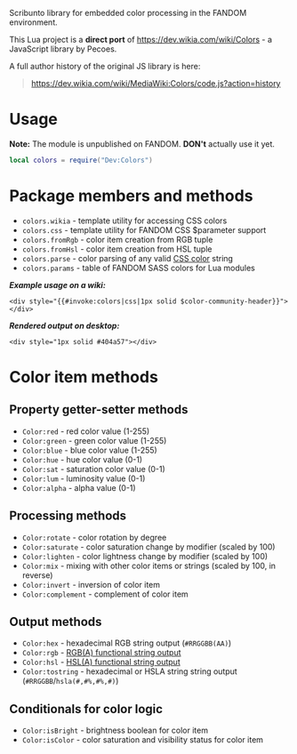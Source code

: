 Scribunto library for embedded color processing in the FANDOM environment.

This Lua project is a **direct port** of https://dev.wikia.com/wiki/Colors - a JavaScript library by Pecoes.

A full author history of the original JS library is here:
>https://dev.wikia.com/wiki/MediaWiki:Colors/code.js?action=history

# Usage
**Note:** The module is unpublished on FANDOM. **DON't** actually use it yet.
```lua
local colors = require("Dev:Colors")
```

# Package members and methods
* `colors.wikia` - template utility for accessing CSS colors
* `colors.css` - template utility for FANDOM CSS $parameter support
* `colors.fromRgb` - color item creation from RGB tuple
* `colors.fromHsl` - color item creation from HSL tuple
* `colors.parse` - color parsing of any valid [CSS color](https://developer.mozilla.org/en-US/docs/Web/CSS/color_value) string
* `colors.params` - table of FANDOM SASS colors for Lua modules

***Example usage on a wiki:***
```
<div style="{{#invoke:colors|css|1px solid $color-community-header}}"></div>
```
***Rendered output on desktop:***
```
<div style="1px solid #404a57"></div>
```

# Color item methods
## Property getter-setter methods
* `Color:red` - red color value (1-255)
* `Color:green` - green color value (1-255)
* `Color:blue` - blue color value (1-255)
* `Color:hue` - hue color value (0-1)
* `Color:sat` - saturation color value (0-1)
* `Color:lum` - luminosity value (0-1)
* `Color:alpha` - alpha value (0-1)
## Processing methods
* `Color:rotate` - color rotation by degree
* `Color:saturate` - color saturation change by modifier (scaled by 100)
* `Color:lighten` - color lightness change by modifier (scaled by 100)
* `Color:mix` - mixing with other color items or strings (scaled by 100, in reverse)
* `Color:invert` - inversion of color item
* `Color:complement` - complement of color item
## Output methods
* `Color:hex` - hexadecimal RGB string output (`#RRGGBB(AA)`)
* `Color:rgb` - [RGB(A) functional string output](https://developer.mozilla.org/en-US/docs/Web/CSS/color_value#rgb()_and_rgba())
* `Color:hsl` - [HSL(A) functional string output](https://developer.mozilla.org/en-US/docs/Web/CSS/color_value#hsl()_and_hsla())
* `Color:tostring` - hexadecimal or HSLA string string output (`#RRGGBB`/`hsla(#,#%,#%,#)`)
## Conditionals for color logic
* `Color:isBright` - brightness boolean for color item
* `Color:isColor` - color saturation and visibility status for color item